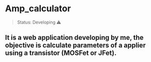 # Amp_calculator

> Status: Developing ⚠️

## It is a web application developing by me, the objective is calculate parameters of a applier using a transistor (MOSFet or JFet).

